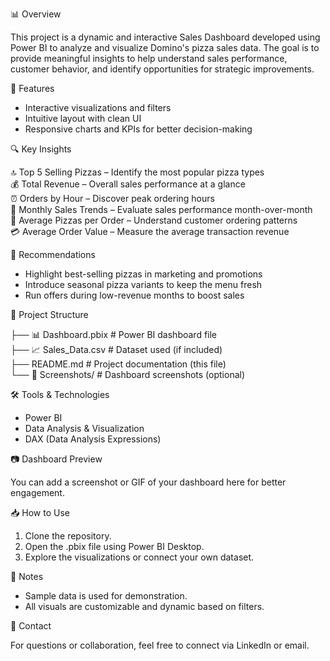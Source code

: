 📊 Overview    
 
This project is a dynamic and interactive Sales Dashboard developed using Power BI to analyze and visualize Domino's pizza sales data. The goal is to provide meaningful insights to help understand sales performance, customer behavior, and identify opportunities for strategic improvements.  

🚀 Features  

  - Interactive visualizations and filters
  - Intuitive layout with clean UI  
  - Responsive charts and KPIs for better decision-making  

🔍 Key Insights  

 🔝 Top 5 Selling Pizzas – Identify the most popular pizza types  
 💰 Total Revenue – Overall sales performance at a glance  
 ⏰ Orders by Hour – Discover peak ordering hours  
 📆 Monthly Sales Trends – Evaluate sales performance month-over-month  
 🍕 Average Pizzas per Order – Understand customer ordering patterns  
 💳 Average Order Value – Measure the average transaction revenue  

📌 Recommendations  

 - Highlight best-selling pizzas in marketing and promotions  
 - Introduce seasonal pizza variants to keep the menu fresh  
 - Run offers during low-revenue months to boost sales  

📂 Project Structure   

├── 📊 Dashboard.pbix           # Power BI dashboard file  
├── 📈 Sales_Data.csv           # Dataset used (if included)  
├── README.md                   # Project documentation (this file)  
└── 📸 Screenshots/             # Dashboard screenshots (optional)  

🛠️ Tools & Technologies

 - Power BI   
 - Data Analysis & Visualization  
 - DAX (Data Analysis Expressions)    

📷 Dashboard Preview  

You can add a screenshot or GIF of your dashboard here for better engagement.  

📥 How to Use  

 1. Clone the repository.  
 2. Open the .pbix file using Power BI Desktop.  
 3. Explore the visualizations or connect your own dataset.  

📌 Notes  

 - Sample data is used for demonstration.  
 - All visuals are customizable and dynamic based on filters.  

🤝 Contact  

For questions or collaboration, feel free to connect via LinkedIn or email.  
